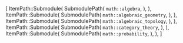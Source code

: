 [
    ItemPath::Submodule(
        SubmodulePath(
            `math::algebra`,
        ),
    ),
    ItemPath::Submodule(
        SubmodulePath(
            `math::algebraic_geometry`,
        ),
    ),
    ItemPath::Submodule(
        SubmodulePath(
            `math::algebraic_topology`,
        ),
    ),
    ItemPath::Submodule(
        SubmodulePath(
            `math::category_theory`,
        ),
    ),
    ItemPath::Submodule(
        SubmodulePath(
            `math::probability`,
        ),
    ),
]